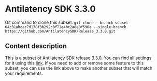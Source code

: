 # Antilatency SDK 3.3.0

Git command to clone this subset: `git clone --branch subset-04c31abcac7d178f3b292c8f71e4bc2a8e8f590a --single-branch https://github.com/AntilatencySDK/Release_3.3.0.git`

## Content description

This is a subset of Antilatency SDK release 3.3.0. You can find all settings for it using this [link](https://developers.antilatency.com/Sdk/Configurator_en.html#{"Language":"CPlusPlus","Libraries":{"AltEnvironmentHorizontalGrid":true,"AltEnvironmentPillars":true,"AltEnvironmentSelector":true,"AltTracking":true,"Bracer":true,"DeviceNetwork":true,"HardwareExtensionInterface":true,"RadioMetrics":true,"StorageClient":true,"TrackingAlignment":true},"OS":{"Android":{"aar":false},"Linux":{"aarch64-linux-gnu":true,"arm-linux-gnueabihf":true,"x86_64":true},"WinRT":{"arm64-v8a":false,"armeabi-v7a":false,"x64":false},"Windows":{"x64":false,"x86":false}},"Release":"3.3.0","Target":"Native","TargetSettings":{"Exceptions":true,"MathTypes":"Default"}}). If you need to add or remove some feature to this subset, you can use the link above to make another subset that will match your requirements.
